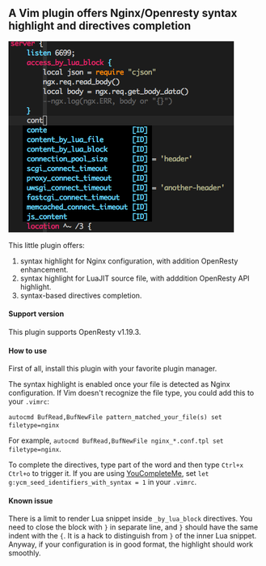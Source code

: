 ## A Vim plugin offers Nginx/Openresty syntax highlight and directives completion

![example](./example.png)

This little plugin offers:
1. syntax highlight for Nginx configuration, with addition OpenResty enhancement.
1. syntax highlight for LuaJIT source file, with adddition OpenResty API highlight.
1. syntax-based directives completion.

#### Support version

This plugin supports OpenResty v1.19.3.

#### How to use

First of all, install this plugin with your favorite plugin manager.

The syntax highlight is enabled once your file is detected as Nginx configuration.
If Vim doesn't recognize the file type, you could add this to your `.vimrc`:

```
autocmd BufRead,BufNewFile pattern_matched_your_file(s) set filetype=nginx
```

For example, `autocmd BufRead,BufNewFile nginx_*.conf.tpl set filetype=nginx`.

To complete the directives, type part of the word and then type `Ctrl+x Ctrl+o` to trigger it.
If you are using [YouCompleteMe](https://github.com/Valloric/YouCompleteMe), set `let g:ycm_seed_identifiers_with_syntax = 1` in your `.vimrc`.

#### Known issue

There is a limit to render Lua snippet inside `_by_lua_block` directives. You need to close the block with `}` in separate line, and `}` should have
the same indent with the `{`. It is a hack to distinguish from `}` of the inner Lua snippet.
Anyway, if your configuration is in good format, the highlight should work smoothly.
